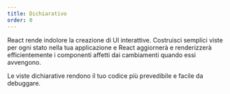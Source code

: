```yaml
---
title: Dichiarativo
order: 0
---
```


React rende indolore la creazione di UI interattive. Costruisci semplici viste per ogni stato nella tua applicazione e React aggiornerà e renderizzerà efficientemente i componenti affetti dai cambiamenti quando essi avvengono.

Le viste dichiarative rendono il tuo codice più prevedibile e facile da debuggare.
